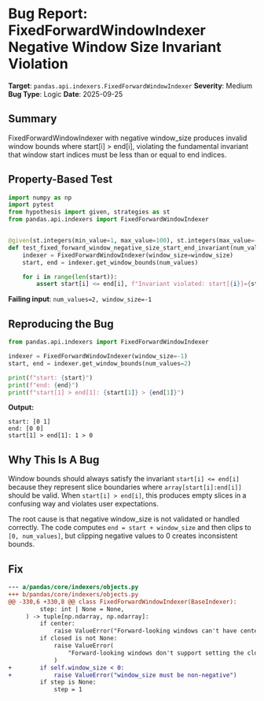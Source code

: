 # Bug Report: FixedForwardWindowIndexer Negative Window Size Invariant Violation

**Target**: `pandas.api.indexers.FixedForwardWindowIndexer`
**Severity**: Medium
**Bug Type**: Logic
**Date**: 2025-09-25

## Summary

FixedForwardWindowIndexer with negative window_size produces invalid window bounds where start[i] > end[i], violating the fundamental invariant that window start indices must be less than or equal to end indices.

## Property-Based Test

```python
import numpy as np
import pytest
from hypothesis import given, strategies as st
from pandas.api.indexers import FixedForwardWindowIndexer


@given(st.integers(min_value=1, max_value=100), st.integers(max_value=-1))
def test_fixed_forward_window_negative_size_start_end_invariant(num_values, window_size):
    indexer = FixedForwardWindowIndexer(window_size=window_size)
    start, end = indexer.get_window_bounds(num_values)

    for i in range(len(start)):
        assert start[i] <= end[i], f"Invariant violated: start[{i}]={start[i]} > end[{i}]={end[i]}"
```

**Failing input**: `num_values=2, window_size=-1`

## Reproducing the Bug

```python
from pandas.api.indexers import FixedForwardWindowIndexer

indexer = FixedForwardWindowIndexer(window_size=-1)
start, end = indexer.get_window_bounds(num_values=2)

print(f"start: {start}")
print(f"end: {end}")
print(f"start[1] > end[1]: {start[1]} > {end[1]}")
```

**Output:**
```
start: [0 1]
end: [0 0]
start[1] > end[1]: 1 > 0
```

## Why This Is A Bug

Window bounds should always satisfy the invariant `start[i] <= end[i]` because they represent slice boundaries where `array[start[i]:end[i]]` should be valid. When `start[i] > end[i]`, this produces empty slices in a confusing way and violates user expectations.

The root cause is that negative window_size is not validated or handled correctly. The code computes `end = start + window_size` and then clips to `[0, num_values]`, but clipping negative values to 0 creates inconsistent bounds.

## Fix

```diff
--- a/pandas/core/indexers/objects.py
+++ b/pandas/core/indexers/objects.py
@@ -330,6 +330,8 @@ class FixedForwardWindowIndexer(BaseIndexer):
         step: int | None = None,
     ) -> tuple[np.ndarray, np.ndarray]:
         if center:
             raise ValueError("Forward-looking windows can't have center=True")
         if closed is not None:
             raise ValueError(
                 "Forward-looking windows don't support setting the closed argument"
             )
+        if self.window_size < 0:
+            raise ValueError("window_size must be non-negative")
         if step is None:
             step = 1
```